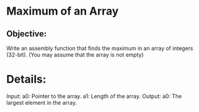 # Maximum of an Array

## Objective: 

Write an assembly function that finds the maximum in an array of integers (32-bit).
(You may assume that the array is not empty)

# Details:
Input:
    a0: Pointer to the array.
    a1: Length of the array.
Output: a0: The largest element in the array.